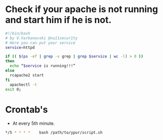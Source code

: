 # Check if your apache is not running and start him if he is not.



```bash
#!/bin/bash
# by V.Varbanovski @nu11secur1ty
# Here you can put your service
service=httpd

if (( $(ps -ef | grep -v grep | grep $service | wc -l) > 0 ))
then
  echo “$service is running!!!”
else
  rcapache2 start
fi
  apachectl -t
exit 0;
```
# Crontab's

 - At every 5th minute.
```bash 
*/5 * * * *    bash /path/to/ypur/script.sh
```
